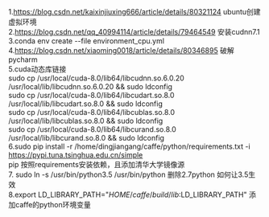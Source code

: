1.https://blog.csdn.net/kaixinjiuxing666/article/details/80321124  ubuntu创建虚拟环境    
2.https://blog.csdn.net/qq_40994114/article/details/79464549 安装cudnn7.1  
3.conda env create --file environment_cpu.yml  
4.https://blog.csdn.net/xiaoming0018/article/details/80346895   破解pycharm  
5.cuda动态库链接  
sudo cp /usr/local/cuda-8.0/lib64/libcudnn.so.6.0.20 /usr/local/lib/libcudnn.so.6.0.20 && sudo ldconfig  
sudo cp /usr/local/cuda-8.0/lib64/libcudart.so.8.0 /usr/local/lib/libcudart.so.8.0 && sudo ldconfig  
sudo cp /usr/local/cuda-8.0/lib64/libcublas.so.8.0 /usr/local/lib/libcublas.so.8.0 && sudo ldconfig  
sudo cp /usr/local/cuda-8.0/lib64/libcurand.so.8.0 /usr/local/lib/libcurand.so.8.0 && sudo ldconfig  
6.sudo pip install -r /home/dingjiangang/caffe/python/requirements.txt -i https://pypi.tuna.tsinghua.edu.cn/simple  
pip 按照requirements安装依赖，且添加清华大学镜像源  
7. sudo ln -s /usr/bin/python3.5 /usr/bin/python  删除2.7python 如何让3.5生效  
8.export LD_LIBRARY_PATH="$HOME/caffe/build/lib:$LD_LIBRARY_PATH"  添加caffe的python环境变量  

 
 


